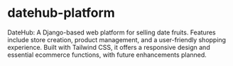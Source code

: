 # datehub-platform
DateHub: A Django-based web platform for selling date fruits. Features include store creation, product management, and a user-friendly shopping experience. Built with Tailwind CSS, it offers a responsive design and essential ecommerce functions, with future enhancements planned.
